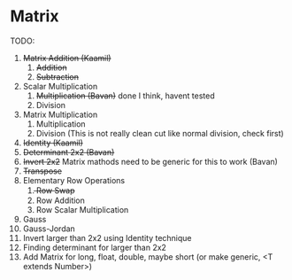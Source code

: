 # Matrix

TODO:

1. ~~Matrix Addition (Kaamil)~~
   1. ~~Addition~~
   1. ~~Subtraction~~
1. Scalar Multiplication
   1. ~~Multiplication (Bavan)~~ done I think, havent tested
   1. Division
1. Matrix Multiplication
   1. Multiplication
   1. Division (This is not really clean cut like normal division, check first)
1. ~~Identity (Kaamil)~~
1. ~~Determinant 2x2 (Bavan)~~
1. ~~Invert 2x2~~ Matrix mathods need to be generic for this to  work (Bavan)
1. ~~Transpose~~
1. Elementary Row Operations
   1.  ̶~~Row Swap~~
   1. Row Addition
   1. Row Scalar Multiplication
1. Gauss
1. Gauss-Jordan
1. Invert larger than 2x2 using Identity technique
1. Finding determinant for larger than 2x2
1. Add Matrix for long, float, double, maybe short (or make generic, \<T extends Number\>)
